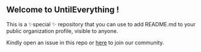 ## Welcome to UntilEverything !

This is a ✨special ✨ repository that you can use to add README.md to your public organization profile, visible to anyone. 

Kindly open an issue in this repo or [here](https://github.com/XAuthSystems/community/issue) to join our community.
